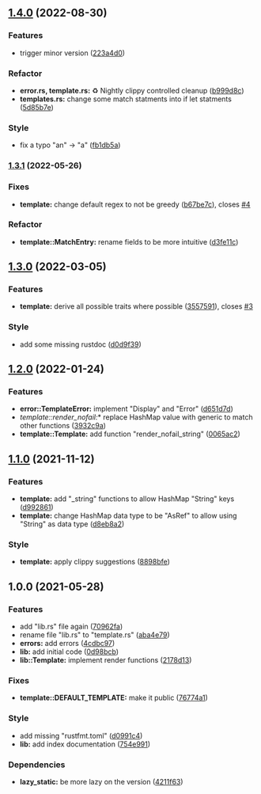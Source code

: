 ## [1.4.0](https://github.com/hasezoey/new_string_template/compare/v1.3.1...v1.4.0) (2022-08-30)


### Features

* trigger minor version ([223a4d0](https://github.com/hasezoey/new_string_template/commit/223a4d0e6efb0cdcca7d1c27b50d049fd1e96d7a))


### Refactor

* **error.rs, template.rs:** :recycle: Nightly clippy controlled cleanup ([b999d8c](https://github.com/hasezoey/new_string_template/commit/b999d8c1753da54805280003bbeb796cf13b0e17))
* **templates.rs:** change some match statments into if let statments ([5d85b7e](https://github.com/hasezoey/new_string_template/commit/5d85b7e7eb456cc61190d8e554d755d7befcd560))


### Style

* fix a typo "an" -> "a" ([fb1db5a](https://github.com/hasezoey/new_string_template/commit/fb1db5a3cee8f0d9cc250327b4207ff8cd5c8414))

### [1.3.1](https://github.com/hasezoey/new_string_template/compare/v1.3.0...v1.3.1) (2022-05-26)


### Fixes

* **template:** change default regex to not be greedy ([b67be7c](https://github.com/hasezoey/new_string_template/commit/b67be7c9833c0191be461d82c9ab1ed54e9e2bbe)), closes [#4](https://github.com/hasezoey/new_string_template/issues/4)


### Refactor

* **template::MatchEntry:** rename fields to be more intuitive ([d3fe11c](https://github.com/hasezoey/new_string_template/commit/d3fe11cad04b67cb2133f6127777c5e7f826ed9c))

## [1.3.0](https://github.com/hasezoey/new_string_template/compare/v1.2.0...v1.3.0) (2022-03-05)


### Features

* **template:** derive all possible traits where possible ([3557591](https://github.com/hasezoey/new_string_template/commit/35575914e7c275aaf53b2183e4acb47950488208)), closes [#3](https://github.com/hasezoey/new_string_template/issues/3)


### Style

* add some missing rustdoc ([d0d9f39](https://github.com/hasezoey/new_string_template/commit/d0d9f3967b60e6c7a8538de5716b94540ab54239))

## [1.2.0](https://github.com/hasezoey/new_string_template/compare/v1.1.0...v1.2.0) (2022-01-24)


### Features

* **error::TemplateError:** implement "Display" and "Error" ([d651d7d](https://github.com/hasezoey/new_string_template/commit/d651d7da559ff0469482b4a4e483c0f8bed0882e))
* **template::render_nofail*:** replace HashMap value with generic to match other functions ([3932c9a](https://github.com/hasezoey/new_string_template/commit/3932c9a27f31a90aca3a745b493d68b542b5ab7b))
* **template::Template:** add function "render_nofail_string" ([0065ac2](https://github.com/hasezoey/new_string_template/commit/0065ac25046df52c0c91b0c6ae3a2a202e4bc4c6))

## [1.1.0](https://github.com/hasezoey/new_string_template/compare/v1.0.0...v1.1.0) (2021-11-12)


### Features

* **template:** add "_string" functions to allow HashMap "String" keys ([d992861](https://github.com/hasezoey/new_string_template/commit/d992861076eeda54b952e002de53c3fe2087ee44))
* **template:** change HashMap data type to be "AsRef<str>" to allow using "String" as data type ([d8eb8a2](https://github.com/hasezoey/new_string_template/commit/d8eb8a2035ffc6039696448d9457aff84fb0c277))


### Style

* **template:** apply clippy suggestions ([8898bfe](https://github.com/hasezoey/new_string_template/commit/8898bfe0d06dc7ae978c5e8bf16dfe5252972bf8))

## 1.0.0 (2021-05-28)


### Features

* add "lib.rs" file again ([70962fa](https://github.com/hasezoey/new_string_template/commit/70962faf129531968f999d7fe75a4a2a5d28ff35))
* rename file "lib.rs" to "template.rs" ([aba4e79](https://github.com/hasezoey/new_string_template/commit/aba4e7940df18909cfd67f36909240c2254f63bb))
* **errors:** add errors ([4cdbc97](https://github.com/hasezoey/new_string_template/commit/4cdbc9756648adea771cd6b8888c0790b00ebbe4))
* **lib:** add initial code ([0d98bcb](https://github.com/hasezoey/new_string_template/commit/0d98bcb58f9b7a49a1cb8c334267b68b8aa21e24))
* **lib::Template:** implement render functions ([2178d13](https://github.com/hasezoey/new_string_template/commit/2178d13e9c581cd1a83a1c69f1de70d1cc45bfae))


### Fixes

* **template::DEFAULT_TEMPLATE:** make it public ([76774a1](https://github.com/hasezoey/new_string_template/commit/76774a192d1b7c72efb45750e9045d0da08157a1))


### Style

* add missing "rustfmt.toml" ([d0991c4](https://github.com/hasezoey/new_string_template/commit/d0991c490a3aeee10ad299f29d4bccca54b31a2d))
* **lib:** add index documentation ([754e991](https://github.com/hasezoey/new_string_template/commit/754e991534229b8dd2ca6bf8f1f1178549337f27))


### Dependencies

* **lazy_static:** be more lazy on the version ([4211f63](https://github.com/hasezoey/new_string_template/commit/4211f635658b2bfadc629218436bc5e14d002990))
